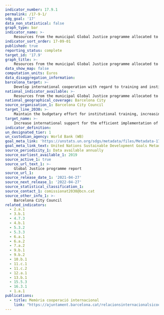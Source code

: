 ```yaml
---
indicator_number: 17.9.1
permalink: /17-9-1/
sdg_goal: '17'
data_non_statistical: false
graph_type: bar
indicator_name: >-
    Resources from the municipal Global Justice programme allocated to the institutional training of local authorities and civil society for the implementation of the SDGs
indicator_sort_order: 17-09-01
published: true
reporting_status: complete
target_id: '17.9'
graph_title: >-
    Resources from the municipal Global Justice programme allocated to the institutional training of local authorities and civil society for the implementation of the SDGs
data_show_map: false
computation_units: Euros
data_disaggregation_information: 
barcelona_target: >-
    Develop international cooperation with regard to training and institutional improvement for the introduction of the SDGs 
national_indicator_available: >-
    Resources from the municipal Global Justice programme allocated to the institutional training of local authorities and civil society for the implementation of the SDGs
national_geographical_coverage: Barcelona City
source_organisation_1: Barcelona City Council
target_line_2030: >-
    Maintain the budgetary effort for institutional training, increasing the coordination of projects with local authorities in order to generate instruments that create synergies for achieving the SDGs
target_name: >-
    Increase international support for the efficient implementation of training programmes, with specific objectives, for developing countries, in order to provide support for their national plans geared towards applying all the Sustainable Development Goals, by means of North-South, South-South and triangular cooperation, among others
indicator_definition:
un_designated_tier: 1
un_custodian_agency: World Bank (WB)
goal_meta_link: 'https://unstats.un.org/sdgs/metadata/files/Metadata-17-09-01.pdf'
goal_meta_link_text: United Nations Sustainable Development Goals Metadata (pdf 894kB)
source_periodicity_1: Data available annually
source_earliest_available_1: 2019
source_active_1: true
source_url_text_1: >-
    Global Justice programme report 
source_url_1:
source_release_date_1: '2021-04-27'
source_next_release_1: '2022-04-27'
source_statistical_classification_1: 
source_contact_1: comissionat2030@bcn.cat
source_other_info_1: >-
    Barcelona City Council
related_indicators: 
  - 2.a.1
  - 3.b.1
  - 4.7.3
  - 4.b.1
  - 5.3.2
  - 5.3.3
  - 6.a.1
  - 6.a.2
  - 7.a.2
  - 9.b.1
  - 9.b.2
  - 10.b.1
  - 11.c.1
  - 11.c.2
  - 12.a.1
  - 13.b.1
  - 15.5.3
  - 16.3.1
  - 1.a.1
publications:
  - title: Memòria cooperació internacional
    link: "https://ajuntament.barcelona.cat/relacionsinternacionalsicooperacio/ca/pla-director-i-pla-de-treball"
---
```

